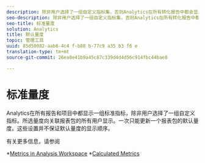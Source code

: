 ```yaml
---
description: 除非用户选择了一组自定义指标集，否则Analytics在所有转化报告中都会显示一组默认指标。所选量度向关联报表包的所有用户显示。一次只能更新一个报表包的默认量度。这些设置并不保证默认量度的显示顺序。
seo-description: 除非用户选择了一组自定义指标集，否则Analytics在所有转化报告中都会显示一组默认指标。所选量度向关联报表包的所有用户显示。一次只能更新一个报表包的默认量度。这些设置并不保证默认量度的显示顺序。
seo-title: 标准量度
solution: Analytics
title: 默认量度
topic: 管理工具
uuid: 85d50082-aab6-4c4 f-b88 b-77c9 a35 b3 f6 e
translation-type: tm+mt
source-git-commit: 26ea8e41b9a45c87c339d4d4d56c914fbc44bae8

---
```



# 标准量度

Analytics在所有报告和项目中都显示一组标准指标，除非用户选择了一组自定义指标。所选量度向关联报表包的所有用户显示。一次只能更新一个报表包的默认量度。这些设置并不保证默认量度的显示顺序。

有关更多信息，请参阅

*[Metrics in Analysis Workspace](/help/analyze/analysis-workspace/components/apply-create-metrics.md)
*[Calculated Metrics](/help/components/c-calcmetrics/cm-overview.md)
